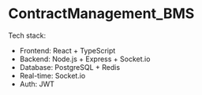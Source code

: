 # ContractManagement_BMS

Tech stack:
- Frontend: React + TypeScript
- Backend: Node.js + Express + Socket.io
- Database: PostgreSQL + Redis
- Real-time: Socket.io
- Auth: JWT
